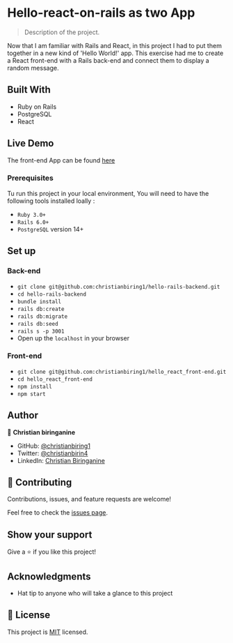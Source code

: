 # Hello-react-on-rails as two App

> Description of the project.

Now that I am familiar with Rails and React, in this project I had to put them together in a new kind of 'Hello World!' app. This exercise had me to create a React front-end with a Rails back-end and connect them to display a random message.

## Built With

* Ruby on Rails
* PostgreSQL
* React

## Live Demo

The front-end App can be found [here](https://github.com/christianbiring1/hello_react_front-end/tree/develop)

### Prerequisites

Tu run this project in your local environment, You will need to have the following tools installed loally :

* `Ruby 3.0+`
* `Rails 6.0+`
* `PostgreSQL` version 14+

## Set up

### Back-end

* `git clone git@github.com:christianbiring1/hello-rails-backend.git`
* `cd hello-rails-backend`
* `bundle install`
* `rails db:create`
* `rails db:migrate`
* `rails db:seed`
* `rails s -p 3001`
* Open up the `localhost` in your browser

### Front-end

* `git clone git@github.com:christianbiring1/hello_react_front-end.git`
* `cd hello_react_front-end`
* `npm install`
* `npm start`

## Author

👤 **Christian biringanine**

* GitHub: [@christianbiring1](https://github.com/christianbiring1)
* Twitter: [@christianbirin4](https://twitter.com/christianbirin4)
* LinkedIn: [Christian Biringanine](https://linkedin.com/in/christian-biringanine/)

## 🤝 Contributing

Contributions, issues, and feature requests are welcome!

Feel free to check the [issues page](https://github.com/christianbiring1/hello-rails-backend/issues).

## Show your support

Give a ⭐️ if you like this project!

## Acknowledgments

* Hat tip to anyone who will take a glance to this project

## 📝 License

This project is [MIT](./MIT.md) licensed.
